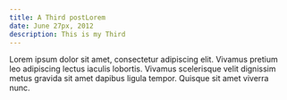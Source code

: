 ```yaml
---
title: A Third postLorem 
date: June 27px, 2012
description: This is my Third
---
```


Lorem ipsum dolor sit amet, consectetur adipiscing elit. Vivamus pretium leo
adipiscing lectus iaculis lobortis. Vivamus scelerisque velit dignissim metus
gravida sit amet dapibus ligula tempor. Quisque sit amet viverra nunc.
